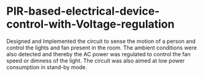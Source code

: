 # PIR-based-electrical-device-control-with-Voltage-regulation

Designed and Implemented the circuit to sense the motion of a person and control the lights and fan present in the room. 
The ambient conditions were also detected and thereby the AC power was regulated to control the fan speed or dimness of the light. 
The circuit was also aimed at low power consumption in stand-by mode.
